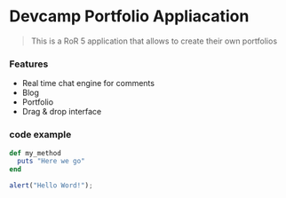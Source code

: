 # Devcamp Portfolio Appliacation
> This is a RoR 5 application that allows to create their own portfolios


### Features

- Real time chat engine for comments
- Blog
- Portfolio
- Drag & drop interface

### code example 

```ruby 
def my_method
  puts "Here we go"
end
```

```javascript
alert("Hello Word!");
```




